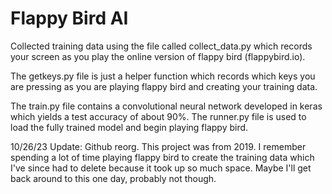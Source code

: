 # Flappy Bird AI

Collected training data using the file called collect_data.py which records your screen as you play the online version of flappy bird (flappybird.io). 

The getkeys.py file is just a helper function which records which keys you are pressing as you are playing flappy bird and creating your training data. 

The train.py file contains a convolutional neural network developed in keras which yields a test accuracy of about 90%. The runner.py file is used to load the fully trained model and begin playing flappy bird. 

10/26/23 Update: Github reorg. This project was from 2019. I remember spending a lot of time playing flappy bird to create the training data which I've since had to delete because it took up so much space. Maybe I'll get back around to this one day, probably not though.